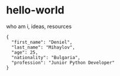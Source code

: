 # hello-world
who am i, ideas, resources

```
{
  "first_name": "Deniel",
  "last_name": "Mihaylov",
  "age": 25,
  "nationality": "Bulgaria",
  "profession": "Junior Python Developer"
}
```
